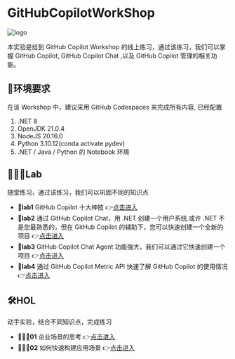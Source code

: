 # GitHubCopilotWorkShop 


![logo](./imgs/logo.png)


本实验是给到 GitHub Copilot Workshop 的线上练习，通过该练习，我们可以掌握 GitHub Copilot, GitHub Copilot Chat ,以及 GitHub Copilot 管理的相关功能。


## **📝环境要求**

在该 Workshop 中，建议采用 GitHub Codespaces 来完成所有内容, 已经配置

1. .NET 8
2. OpenJDK 21.0.4
3. NodeJS 20.16.0
4. Python 3.10.12(conda activate pydev)
5. .NET / Java / Python 的 Notebook 环境


## **👩🏻‍🔬Lab**

随堂练习，通过该练习，我们可以巩固不同的知识点

- **🧪lab1** GitHub Copilot 十大神技  👉[点击进入](./lab/01.Top10Skills.md)
- **🧪lab2** 通过 GitHub Copilot Chat，用 .NET 创建一个用户系统.或许 .NET 不是您最熟悉的，但在 GitHub Copilot 的辅助下，您可以快速创建一个全新的项目 👉[点击进入](./lab/02.chat.md)
- **🧪lab3** GitHub Copilot Chat Agent 功能强大，我们可以通过它快速创建一个项目 👉[点击进入](./lab/03.agent.md)
- **🧪lab4** 通过 GitHub Copilot Metric API 快速了解 GitHub Copilot 的使用情况 👉[点击进入](./lab/04.metric.md)


## **🛠️HOL**

动手实验，结合不同知识点，完成练习

- **👨🏻‍💻01** 企业场景的思考 👉[点击进入](./hol/01/README.md)
- **👨🏻‍💻02** 如何快速构建应用场景 👉[点击进入](./hol/02/README.md)
